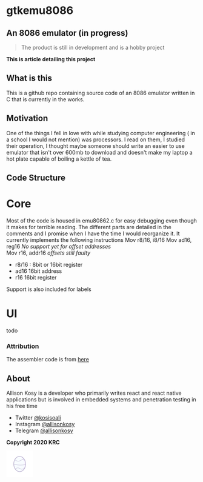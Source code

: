 # gtkemu8086

## An 8086 emulator (in progress)

> The product is still in development and is a hobby project

**This is article detailing this project**

## What is this

This is a github repo containing source code of an 8086 emulator written in C that is currently in the works.

## Motivation

One of the things I fell in love with while studying computer engineering ( in a school I would not mention) was processors. I read on them, I studied their operation, I thought maybe someone should write an easier to use emulator that isn't over 600mb to download and doesn't make my laptop a hot plate capable of boiling a kettle of tea.

## Code Structure

# Core

Most of the code is housed in emu80862.c for easy debugging even though it makes for terrible reading. The different parts are detailed in the comments and I promise when I have the time I would reorganize it. It currently implements the following instructions
Mov r8/16, i8/16
Mov ad16, reg16 _No support yet for offset addresses_  
Mov r16, addr16 _offsets still faulty_

- r8/16 : 8bit or 16bit register
- ad16 16bit address
- r16 16bit register

Support is also included for labels

# UI

todo

### Attribution

The assembler code is from [here](https://github.com/nanochess/tinyasm)

## About

Allison Kosy is a developer who primarily writes react and react native applications but is involved in embedded systems and penetration testing in his free time

- Twitter [@kosisoali](https://twitter.com/kosisoali)
- Instagram [@allisonkosy](https://instagram.com/allisonkosy)
- Telegram [@allisonkosy](https://t.me/allisonkosy)

**Copyright 2020 KRC**

![krc](krc_small.png)
